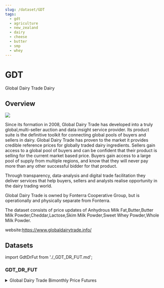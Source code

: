 ```yaml
---
slug: /dataset/GDT
tags:
  - gdt
  - agriculture
  - new_zealand
  - dairy
  - cheese
  - butter
  - smp
  - whey
---
```


GDT
============================================================

Global Dairy Trade Dairy

## Overview

![](/img/data/gdt.png)

Since its formation in 2008, Global Dairy Trade has developed into a truly global,multi-seller auction and data insight service provider. 
Its product suite is the definitive toolkit for connecting global pools of buyers and sellers in dairy. Global Dairy Trade has proven to the market it provides credible reference prices for globally traded dairy ingredients. Sellers gain access to a global pool of buyers and can be confident that their product is selling for the current market based price. Buyers gain access to a large pool of supply from multiple regions, and know that they will never pay more than any other successful bidder for that product.

Through transparency, data-analysis and digital trade facilitation they deliver services that help buyers, sellers and analysts realise opportunity in the dairy trading world.

Global Dairy Trade is owned by Fonterra Cooperative Group, but is operationally and physically separate from Fonterra.

The dataset consists of price updates of Anhydrous Milk Fat,Butter,Butter Milk Powder,Cheddar,Lactose,Skim Milk Powder,Sweet Whey Powder,Whole Milk Powder.

website:https://www.globaldairytrade.info/

## Datasets
import GdtDrFut from './_GDT_DR_FUT.md';

### GDT_DR_FUT
<details>
<summary>Global Dairy Trade Bimonthly Price Futures</summary>
<GdtDrFut />
</details>